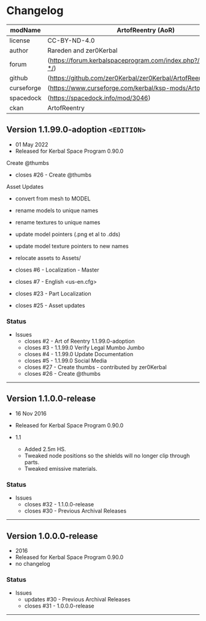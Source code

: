﻿# Changelog  
  
| modName    | ArtofReentry (AoR)                                                |
| ---------- | ----------------------------------------------------------------- |
| license    | CC-BY-ND-4.0                                                      |
| author     | Rareden and zer0Kerbal                                            |
| forum      | (https://forum.kerbalspaceprogram.com/index.php?/topic/208628-*/) |
| github     | (https://github.com/zer0Kerbal/zer0Kerbal/ArtofReentry)           |
| curseforge | (https://www.curseforge.com/kerbal/ksp-mods/ArtofReentry)         |
| spacedock  | (https://spacedock.info/mod/3046)                                 |
| ckan       | ArtofReentry                                                      |

## Version 1.1.99.0-adoption `<EDITION>`

* 01 May 2022
* Released for Kerbal Space Program 0.90.0

Create @thumbs
* closes #26 - Create @thumbs

Asset Updates
* convert from mesh to MODEL
* rename models to unique names
* rename textures to unique names
* update model pointers (.png et al to .dds)
* update model texture pointers to new names
* relocate assets to Assets/

* closes #6 - Localization - Master
* closes #7 - English <us-en.cfg>
* closes #23 - Part Localization
* closes #25 - Asset updates

### Status

* Issues
  * closes #2 - Art of Reentry 1.1.99.0-adoption <NAME>
  * closes #3 - 1.1.99.0 Verify Legal Mumbo Jumbo
  * closes #4 - 1.1.99.0 Update Documentation
  * closes #5 - 1.1.99.0 Social Media
  * closes #27 - Create thumbs - contributed by zer0Kerbal
  * closes #26 - Create @thumbs

---

## Version 1.1.0.0-release

* 16 Nov 2016
* Released for Kerbal Space Program 0.90.0

* 1.1
  * Added 2.5m HS.
  * Tweaked node positions so the shields will no longer clip through parts.
  * Tweaked emissive materials.

### Status

* Issues
  * closes #32 - 1.1.0.0-release
  * closes #30 - Previous Archival Releases

---

## Version 1.0.0.0-release

* 2016
* Released for Kerbal Space Program 0.90.0
* no changelog

### Status

* Issues
  * updates #30 - Previous Archival Releases
  * closes #31 - 1.0.0.0-release

---

<!-- CC BY-ND 4.0 zer0Kerbal -->
